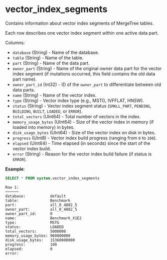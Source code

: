 # vector_index_segments

Contains information about vector index segments of MergeTree tables.

Each row describes one vector index segment within one active data part.

Columns:

- `database` (String) - Name of the database.
- `table` (String) - Name of the table.
- `part` (String) - Name of the data part.
- `owner_part` (String) - Name of the original owner data part for the vector index segment (if mutations occurred, this field contains the old data part name).
- `owner_part_id` (Int32) - ID of the `owner_part` to differentiate between old data parts.
- `name` (String) - Name of the vector index.
- `type` (String) - Vector index type (e.g., MSTG, IVFFLAT, HNSW).
- `status` (String) - Vector index segment status (`SMALL_PART`, `PENDING`, `BUILDING`, `BUILT`, `LOADED`, or `ERROR`).
- `total_vectors` (UInt64) - Total number of vectors in the index.
- `memory_usage_bytes` (UInt64) - Size of the vector index in memory (if loaded into memory) in bytes.
- `disk_usage_bytes` (UInt64) - Size of the vector index on disk in bytes.
- `progress` (UInt8) - Vector index build progress (ranging from `0` to `100`).
- `elapsed` (UInt64) - Time elapsed (in seconds) since the start of the vector index build.
- `error` (String) - Reason for the vector index build failure (if status is `ERROR`).

**Example**:

```sql
SELECT * FROM system.vector_index_segments
```

```text
Row 1:
──────
database:           default
table:              Benchmark
part:               all_0_4882_5
owner_part:         all_0_4882_5
owner_part_id:      0
name:               Benchmark_X1E2
type:               MSTG
status:             LOADED
total_vectors:      5000000
memory_usage_bytes: 960000000
disk_usage_bytes:   15360000000
progress:           100
elapsed:            0
error:
```
